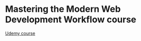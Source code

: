 # Mastering the Modern Web Development Workflow course

[Udemy course](https://www.udemy.com/git-a-web-developer-job-mastering-the-modern-workflow/)